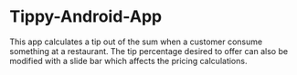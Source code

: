 # Tippy-Android-App

This app calculates a tip out of the sum when a customer consume something at a restaurant. The tip percentage desired to offer can also be modified with a slide bar which affects the pricing calculations.

